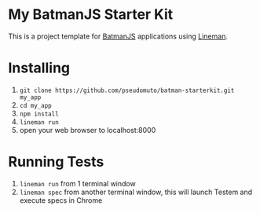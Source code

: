 # My BatmanJS Starter Kit

This is a project template for [BatmanJS](http://batmanjs.org/) applications using [Lineman](http://www.linemanjs.com).

# Installing

1. `git clone https://github.com/pseudomuto/batman-starterkit.git my_app`
2. `cd my_app`
3. `npm install`
4. `lineman run`
5. open your web browser to localhost:8000

# Running Tests

1. `lineman run` from 1 terminal window
2. `lineman spec` from another terminal window, this will launch Testem and execute specs in Chrome
